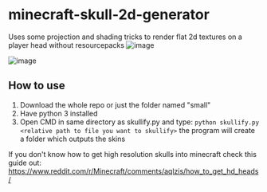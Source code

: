 # minecraft-skull-2d-generator
Uses some projection and shading tricks to render flat 2d textures on a player head without resourcepacks
![image](https://user-images.githubusercontent.com/70565775/117182379-8facb880-add6-11eb-9ec4-c2a6b4e730c1.png)

![image](https://user-images.githubusercontent.com/70565775/117182534-c1258400-add6-11eb-872e-06fb99bb5621.png)

## How to use
1. Download the whole repo or just the folder named "small"
2. Have python 3 installed
3. Open CMD in same directory as skullify.py and type:
```python skullify.py <relative path to file you want to skullify>```
the program will create a folder which outputs the skins

If you don't know how to get high resolution skulls into minecraft check this guide out:
https://www.reddit.com/r/Minecraft/comments/aqlzis/how_to_get_hd_heads/

